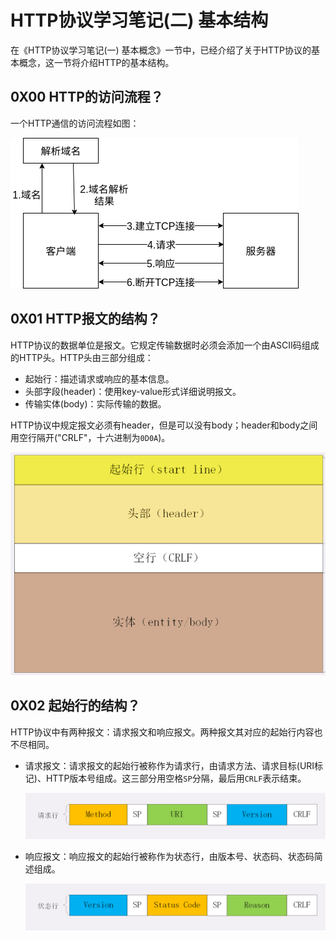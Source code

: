 # HTTP协议学习笔记(二) 基本结构

在《HTTP协议学习笔记(一) 基本概念》一节中，已经介绍了关于HTTP协议的基本概念，这一节将介绍HTTP的基本结构。

## 0X00 HTTP的访问流程？

一个HTTP通信的访问流程如图：

![](raws/基本结构/HTTP访问流程.png)

## 0X01 HTTP报文的结构？

HTTP协议的数据单位是报文。它规定传输数据时必须会添加一个由ASCII码组成的HTTP头。HTTP头由三部分组成：

- 起始行：描述请求或响应的基本信息。
- 头部字段(header)：使用key-value形式详细说明报文。
- 传输实体(body)：实际传输的数据。

HTTP协议中规定报文必须有header，但是可以没有body；header和body之间用空行隔开("CRLF"，十六进制为`0D0A`)。

![](raws/基本结构/HTTP报文结构.png)

## 0X02 起始行的结构？

HTTP协议中有两种报文：请求报文和响应报文。两种报文其对应的起始行内容也不尽相同。

- 请求报文：请求报文的起始行被称作为请求行，由请求方法、请求目标(URI标记)、HTTP版本号组成。这三部分用空格`SP`分隔，最后用`CRLF`表示结束。

  ![](raws/基本结构/请求行结构.png)

- 响应报文：响应报文的起始行被称作为状态行，由版本号、状态码、状态码简述组成。

  ![](raws/基本结构/状态行结构.png)


